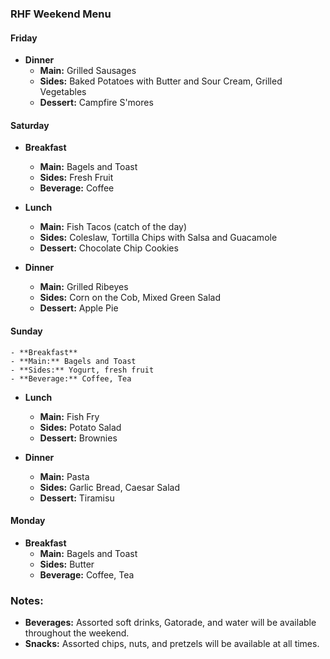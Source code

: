 ### **RHF Weekend Menu**

#### **Friday**
- **Dinner**
	- **Main:** Grilled Sausages
	- **Sides:** Baked Potatoes with Butter and Sour Cream, Grilled Vegetables
	- **Dessert:** Campfire S'mores

#### **Saturday**
- **Breakfast**
	- **Main:** Bagels and Toast
	- **Sides:** Fresh Fruit
	- **Beverage:** Coffee

- **Lunch**
	- **Main:** Fish Tacos (catch of the day)
	- **Sides:** Coleslaw, Tortilla Chips with Salsa and Guacamole
	- **Dessert:** Chocolate Chip Cookies

- **Dinner**
	- **Main:** Grilled Ribeyes
	- **Sides:** Corn on the Cob, Mixed Green Salad
	- **Dessert:** Apple Pie

#### **Sunday**
	- **Breakfast**
	- **Main:** Bagels and Toast
	- **Sides:** Yogurt, fresh fruit
	- **Beverage:** Coffee, Tea
	
- **Lunch**
	- **Main:** Fish Fry
	- **Sides:** Potato Salad
	- **Dessert:** Brownies

- **Dinner**
	- **Main:** Pasta
	- **Sides:** Garlic Bread, Caesar Salad
	- **Dessert:** Tiramisu

#### **Monday**
- **Breakfast**
	- **Main:** Bagels and Toast
	- **Sides:** Butter
	- **Beverage:** Coffee, Tea

### **Notes:**
- **Beverages:** Assorted soft drinks, Gatorade, and water will be available throughout the weekend.
- **Snacks:** Assorted chips, nuts, and pretzels will be available at all times.

